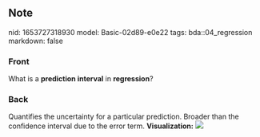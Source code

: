 ## Note
nid: 1653727318930
model: Basic-02d89-e0e22
tags: bda::04_regression
markdown: false

### Front
What is a <b>prediction interval</b> in <b>regression</b>?

### Back
Quantifies the uncertainty for a particular prediction. Broader
than the confidence interval due to the error term.
<b>Visualization:</b> <img src= 
"paste-33db1c1f1c5910368f686541a945357eeb588f74.jpg">

